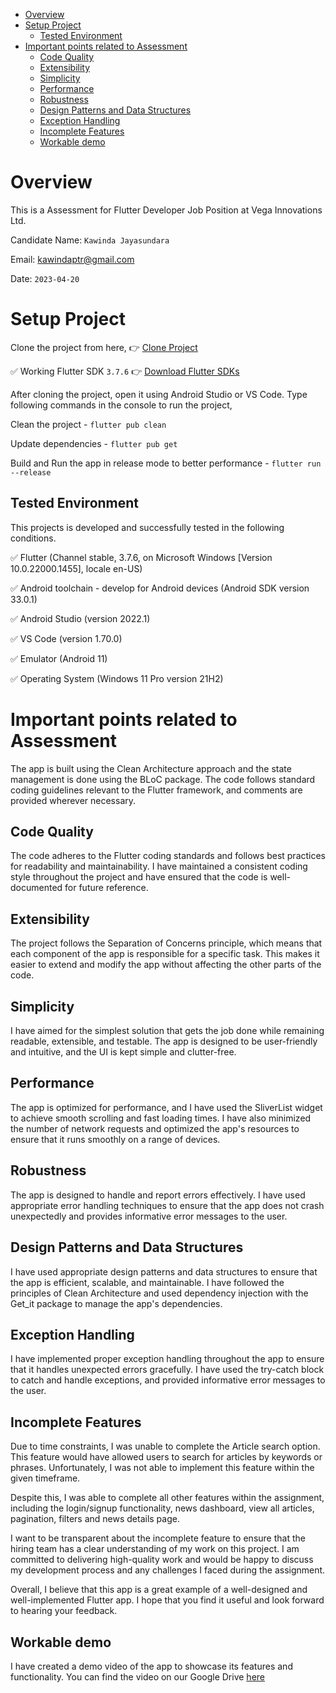- [Overview](#overview)
- [Setup Project](#setup-project)
  - [Tested Environment](#tested-environment)
- [Important points related to Assessment](#important-points-related-to-assessment)
  - [Code Quality](#code-quality)
  - [Extensibility](#extensibility)
  - [Simplicity](#simplicity)
  - [Performance](#performance)
  - [Robustness](#robustness)
  - [Design Patterns and Data Structures](#design-patterns-and-data-structures)
  - [Exception Handling](#exception-handling)
  - [Incomplete Features](#incomplete-features)
  - [Workable demo](#workable-demo)

# Overview
This is a Assessment for Flutter Developer Job Position at Vega Innovations Ltd.

Candidate Name: `Kawinda Jayasundara`

Email: kawindaptr@gmail.com

Date: `2023-04-20`


# Setup Project

Clone the project from here, 👉 [Clone Project](https://github.com/KawindaWAD/vega_innovattions_assignment)

✅ Working Flutter SDK `3.7.6` 👉 [Download Flutter SDKs](https://docs.flutter.dev/development/tools/sdk/releases?tab=windows)

After cloning the project, open it using Android Studio or VS Code. Type following commands in the console to run the project,

Clean the project - `flutter pub clean`

Update dependencies - `flutter pub get`

Build and Run the app in release mode to better performance   - `flutter run --release`

## Tested Environment
This projects is developed and successfully tested in the following conditions.

✅ Flutter (Channel stable, 3.7.6, on Microsoft Windows [Version 10.0.22000.1455], locale en-US)

✅ Android toolchain - develop for Android devices (Android SDK version 33.0.1)

✅ Android Studio (version 2022.1)

✅ VS Code (version 1.70.0)

✅ Emulator (Android 11)

✅ Operating System (Windows 11 Pro version 21H2)

# Important points related to Assessment
The app is built using the Clean Architecture approach and the state management is done using the BLoC package. The code follows standard coding guidelines relevant to the Flutter framework, and comments are provided wherever necessary.

## Code Quality
The code adheres to the Flutter coding standards and follows best practices for readability and maintainability. I have maintained a consistent coding style throughout the project and have ensured that the code is well-documented for future reference.

## Extensibility
The project follows the Separation of Concerns principle, which means that each component of the app is responsible for a specific task. This makes it easier to extend and modify the app without affecting the other parts of the code.

## Simplicity
I have aimed for the simplest solution that gets the job done while remaining readable, extensible, and testable. The app is designed to be user-friendly and intuitive, and the UI is kept simple and clutter-free.

## Performance
The app is optimized for performance, and I have used the SliverList widget to achieve smooth scrolling and fast loading times. I have also minimized the number of network requests and optimized the app's resources to ensure that it runs smoothly on a range of devices.

## Robustness
The app is designed to handle and report errors effectively. I have used appropriate error handling techniques to ensure that the app does not crash unexpectedly and provides informative error messages to the user.

## Design Patterns and Data Structures
I have used appropriate design patterns and data structures to ensure that the app is efficient, scalable, and maintainable. I have followed the principles of Clean Architecture and used dependency injection with the Get_it package to manage the app's dependencies.

## Exception Handling
I have implemented proper exception handling throughout the app to ensure that it handles unexpected errors gracefully. I have used the try-catch block to catch and handle exceptions, and provided informative error messages to the user.

## Incomplete Features

Due to time constraints, I was unable to complete the Article search option. This feature would have allowed users to search for articles by keywords or phrases. Unfortunately, I was not able to implement this feature within the given timeframe.

Despite this, I was able to complete all other features within the assignment, including the login/signup functionality, news dashboard, view all articles, pagination, filters and news details page.

I want to be transparent about the incomplete feature to ensure that the hiring team has a clear understanding of my work on this project. I am committed to delivering high-quality work and would be happy to discuss my development process and any challenges I faced during the assignment.

Overall, I believe that this app is a great example of a well-designed and well-implemented Flutter app. I hope that you find it useful and look forward to hearing your feedback.

## Workable demo

I have created a demo video of the app to showcase its features and functionality. You can find the video on our Google Drive [here](https://drive.google.com/file/d/1VpI42HJZbXDxvXoVl8OGAAroenuTylUA/view?usp=sharing)